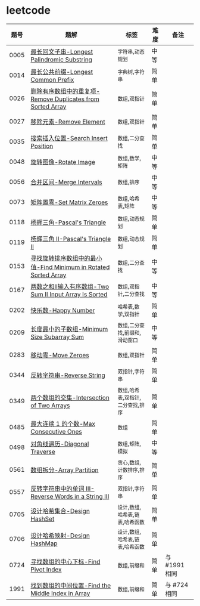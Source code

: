 # leetcode



| 题号    | 题解                                                                                                                                      | 标签         | 难度 | 备注        |
|-------|-----------------------------------------------------------------------------------------------------------------------------------------|------------|----|-----------|
| 0005  | [最长回文子串-Longest Palindromic Substring](/solution/0001-0100/0005.Longest%20Palindromic%20Substring/README.md)                            |  `字符串`,`动态规划`  |  中等  |    |
| 0014  | [最长公共前缀-Longest Common Prefix](/solution/0001-0100/0014.Longest%20Common%20Prefix/README.md)                                            |  `字典树`,`字符串`  |  简单  |    |
| 0026  | [删除有序数组中的重复项-Remove Duplicates from Sorted Array](/solution/0001-0100/0026.Remove%20Duplicates%20from%20Sorted%20Array/README.md)       |  `数组`,`双指针`  |  简单  |    |
| 0027  | [移除元素-Remove Element](/solution/0001-0100/0027.Remove%20Element/README.md)                                                              |  `数组`,`双指针`  |  简单  |    |
| 0035  | [搜索插入位置-Search Insert Position](/solution/0001-0100/0035.Search%20Insert%20Position/README.md)                                          | `数组`,`二分查找` | 简单 |  |
| 0048  | [旋转图像-Rotate Image](/solution/0001-0100/0048.Rotate%20Image/README.md)                                                                  | `数组`,`数学`,`矩阵` | 中等 |  |
| 0056  | [合并区间-Merge Intervals](/solution/0001-0100/0056.Merge%20Intervals/README.md)                                                            | `数组`,`排序` | 中等 |  |
| 0073  | [矩阵置零-Set Matrix Zeroes](/solution/0000-0100/0073.Set%20Matrix%20Zeroes/README.md)                                                      |  `数组`,`哈希表`,`矩阵`  |  中等  |    |
| 0118  | [杨辉三角-Pascal's Triangle](/solution/0101-0200/0118.Pascal%27s%20Triangle/README.md)                                                      |  `数组`,`动态规划`  |  简单  |    |
| 0119  | [杨辉三角 II-Pascal's Triangle II](/solution/0101-0200/0119.Pascal%27s%20Triangle%20II/README.md)                                           |  `数组`,`动态规划`  |  简单  |    |
| 0153  | [寻找旋转排序数组中的最小值-Find Minimum in Rotated Sorted Array](/solution/0101-0200/0153.Find%20Minimum%20in%20Rotated%20Sorted%20Array/README.md) |  `数组`,`二分查找`  |  中等  |    |
| 0167  | [两数之和II输入有序数组-Two Sum II Input Array Is Sorted](/solution/0101-0200/0167.Two%20Sum%20II%20-%20Input%20Array%20Is%20Sorted/README.md)    |  `数组`,`双指针`,`二分查找`  |  中等  |
| 0202  | [快乐数-Happy Number](/solution/0201-0300/0202.Happy%20Number/README.md)                                                                   |  `哈希表`,`数学`,`双指针`  |  简单  |    |
| 0209  | [长度最小的子数组-Minimum Size Subarray Sum](/solution/0201-0300/0209.Minimum%20Size%20Subarray%20Sum/README.md)                                |  `数组`,`二分查找`,`前缀和`,`滑动窗口`  |  中等  |    |
| 0283  | [移动零-Move Zeroes](/solution/0201-0300/0283.Move%20Zeroes/README.md)                                                                     |  `数组`,`双指针`  |  简单  |    |
| 0344  | [反转字符串-Reverse String](/solution/0301-0400/0344.Reverse%20String/README.md)                                                             |  `双指针`,`字符串`  |  简单  |    |
| 0349  | [两个数组的交集-Intersection of Two Arrays](/solution/0301-0400/0349.Intersection%20of%20Two%20Arrays/README.md)                               |  `数组`,`哈希表`,`双指针`,`二分查找`,`排序`  |  简单  |    |
| 0485  | [最大连续 1 的个数-Max Consecutive Ones](/solution/0401-0500/0485.Max%20Consecutive%20Ones/README.md)                                          |  `数组`  |  简单  |    |
| 0498  | [对角线遍历-Diagonal Traverse](/solution/0401-0500/0498.Diagonal%20Traverse/README.md)                                                       |  `数组`,`矩阵`,`模拟`  |  中等  |    |
| 0561  | [数组拆分-Array Partition](/solution/0501-0600/0561.Array%20Partition/README.md)                                                            |  `贪心`,`数组`,`计数排序`,`排序`  |  简单  |    |
| 0557  | [反转字符串中的单词 III-Reverse Words in a String III](/solution/0501-0600/0557.Reverse%20Words%20in%20a%20String%20III/README.md)               |  `双指针`,`字符串`  |  简单  |    |
| 0705  | [设计哈希集合-Design HashSet](/solution/0701-0800/0705.Design%20HashSet/README.md)                                                            |  `设计`,`数组`,`哈希表`,`链表`,`哈希函数`  |  简单  |    |
| 0706  | [设计哈希映射-Design HashMap](/solution/0701-0800/0706.Design%20HashMap/README.md)                                                            |  `设计`,`数组`,`哈希表`,`链表`,`哈希函数`  |  简单  |    |
| 0724  | [寻找数组的中心下标-Find Pivot Index](/solution/0701-0800/0724.Find%20Pivot%20Index/README.md)                                                   | `数组`,`前缀和` | 简单 | 与 #1991 相同 |
| 1991  | [找到数组的中间位置-Find the Middle Index in Array](/solution/1901-2000/1991.Find%20the%20Middle%20Index%20in%20Array/README.md)                 | `数组`,`前缀和` | 简单 | 与 #724 相同 |




